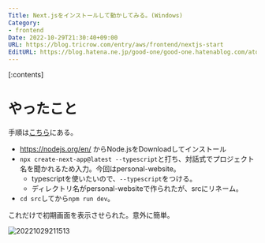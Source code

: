 ```yaml
---
Title: Next.jsをインストールして動かしてみる。(Windows)
Category:
- frontend
Date: 2022-10-29T21:30:40+09:00
URL: https://blog.tricrow.com/entry/aws/frontend/nextjs-start
EditURL: https://blog.hatena.ne.jp/good-one/good-one.hatenablog.com/atom/entry/4207112889931905321
---
```


[:contents]


# やったこと

手順は[こちら](https://nextjs.org/docs)にある。
 
- https://nodejs.org/en/ からNode.jsをDownloadしてインストール
- `npx create-next-app@latest --typescript`と打ち、対話式でプロジェクト名を聞かれるため入力。今回はpersonal-website。
  - typescriptを使いたいので、`--typescript`をつける。
  - ディレクトリ名がpersonal-websiteで作られたが、srcにリネーム。
- `cd src`してから`npm run dev`。

これだけで初期画面を表示させられた。意外に簡単。

<img src="https://cdn-ak.f.st-hatena.com/images/fotolife/g/good-one/20221029/20221029211513.png" alt="20221029211513">

